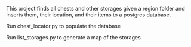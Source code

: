 This project finds all chests and other storages given a region folder and inserts them, their location, and their items to a postgres database.


Run chest_locator.py to populate the database

Run list_storages.py to generate a map of the storages
